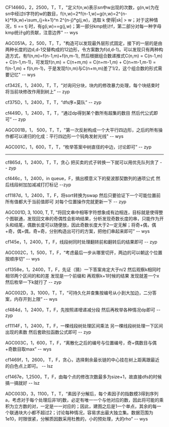 CF1466G，2，2500，T，T，"定义f(n,w)表示sn中w出现的次数，g(n,w)为在sn中经过ti字符的w的数目，f(n,w)=2*f(n-1,w)+g(n,w)=2^{n-k}*f(k,w)+\sum_{j=k+1}^n 2^{n-j}*g(j,w)，选取 k 使得|sk| > w；对于这种情况，ti == tj 时，有g(i,w)==g(j,w)；第一部分kmp统计f，第二部分对每一种字母kmp统计g的贡献，注意边界" -- wys

AGC051A，2，500，T，T，"构造可以发现最外层形式固定，接下的一层的是由两种长度的边d,d-1交替构成的12边形，令方案数为f(d,d-1)。可以发现只有两种构造方式，有f(n,m)=f(n-1,m)+f(n,m-1), 然后根据组合数递推式C(n,m) = C(n-1,m) + C(n-1,m-1)，可发现f(n,m) = C(n+m,m) = C(n+m-1,m) + C(n+m-1,m-1) = f(n-1,m) + f(n,m-1)，于是发现f(n,m)与C(n+m,m)差了1/2，这个组合数的形式需要记忆" -- wys

cf342E，1，2400，T，T，“对询问分块，块内的修改暴力处理，每个块结束时将当前块修改作用到树上” -- zyp

cf375D，1，2400，T，T，“dfs序+莫队” -- zyp

cf449D，1，2400，T，T，“通过dp得到某个数所有超集的数目 然后代公式即可” -- zyp

AGC001B，1， 500，T，T，"第一次反射构成一个大平行四边形，之后的所有操作都可以递归的化成：平行四边形一个钝角发射光线" -- wys

AGC001C，1，600，T，T，“枚举答案中树直径的中边，讨论即可” -- zyp

---

cf865d，1，2400，T，T，贪心 把买卖的式子转换一下就可以用优先队列贪了 -- zyp

cf446c，1，2400，in queue，F，搞出模意义下的斐波那契数列的通项公式 然后线段树加加减减打打标记 --zyp

cf1187d，1，2400，T，F，将sort转换为swap 然后只要验证下一个可能位置前所有值都大于当前值即可 对每个位置操作完就更新一下 -- zyp

AGC001D, 3, 1000, T, T, “将回文串中相等字符想象成有边相连，目标就是使得整个图联通，发现回文串的奇偶性会影响结果，分析发现奇数长度的串，只能作为开头和结尾，偶数长度可以随便放，因此奇数长度大于2一定无解；将奇+偶，偶+奇，偶+偶，奇+奇，分别构造出可行的方案，把他们串起来即可” -- wys

cf145e，1，2400，T，F，线段树同时处理翻转前和翻转后的结果即可 -- zyp

AGC002C，1，500，T，F，“考虑最后一步从哪里切开，两边的可以朝这个位置按顺序切” -- wys

cf1358e，1，2400，T，F，先证（猜）一下答案肯定大于n/2 然后观察k相同时相邻两个区间的和的差 发现是一个前缀和 再观察k+1时候的结果 发现就差一个x 然后枚举一下k就行了 -- zyp

AGC002D，3，1000，T，T，“可持久化并查集按编号从小到大加边，二分答案，内存开到上限” -- wys

cf484d，1，2400，T，F，先按照递增递减分段 然后再枚举各种情况dp即可 -- zyp

cf1114F，1，2400，T，F，一棵线段树处理区间乘法 另一棵线段树处理一下区间出现的素数 然后套欧拉函数公式即可 -- zyp

AGC003C，1，600，T，F，“离散化之后的编号与位置编号，奇+偶数目与偶+奇数目取max” -- wys

cf1469f，1，2600， T，F，贪心，选择剩余最长链的中心挂在树上距离跟最近的白色点上即可。 -- lsz

cf1467e，1,2500，T，F，由每个点的修改次数最多为size+1，故直接dfs的时候搞一搞就好 -- lsz

ADC003D，3，1100，T，T，“素因子分解后，每个素因子的指数模3得到序列a，考虑对于每个处理后非1的数，必定有唯一一个与他对应的数，因此将可能的乘积为立方数的对，一定是一一对应的；因此，建图之后是1一个单点，其余的每一个联通块大小都不超过2；讨论每种情况，容易求出最大独立集。数据范围为1e10，时限很紧，分解质因数采用杜教的，小的预处理，大的rho” -- wys

